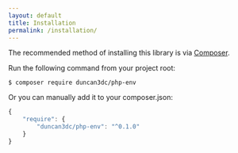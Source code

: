 ```yaml
---
layout: default
title: Installation
permalink: /installation/
---
```


The recommended method of installing this library is via [Composer](//getcomposer.org/).

Run the following command from your project root:

~~~
$ composer require duncan3dc/php-env
~~~


Or you can manually add it to your composer.json:

~~~javascript
{
    "require": {
        "duncan3dc/php-env": "^0.1.0"
    }
}
~~~
